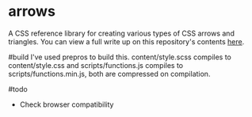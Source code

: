 # arrows
A CSS reference library for creating various types of CSS arrows and triangles.
You can view a full write up on this repository's contents [here](http://triiline.com/Projects/CSSarrows).

#build
I've used prepros to build this. content/style.scss compiles to content/style.css and 
scripts/functions.js compiles to scripts/functions.min.js, both are compressed on compilation.

#todo
<ul>
<li>Check browser compatibility</li>
</ul>

